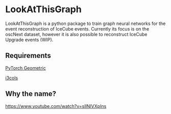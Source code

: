 # LookAtThisGraph

LookAtThisGraph is a python package to train graph neural networks for the event reconstruction of IceCube events. Currently its focus is on the oscNext dataset, however it is also possible to reconstruct IceCube Upgrade events (WIP). 

## Requirements
[PyTorch Geometric](https://pytorch-geometric.readthedocs.io/en/latest/)

[i3cols](https://github.com/jllanfranchi/i3cols)

## Why the name?
https://www.youtube.com/watch?v=sIlNIVXpIns
